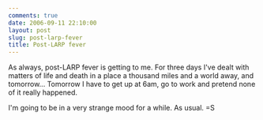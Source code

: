 ```yaml
---
comments: true
date: 2006-09-11 22:10:00
layout: post
slug: post-larp-fever
title: Post-LARP fever
---
```


As always, post-LARP fever is getting to me.  For three days I've dealt with matters of life and death in a place a thousand miles and a world away, and tomorrow...  Tomorrow I have to get up at 6am, go to work and pretend none of it really happened.  

I'm going to be in a very strange mood for a while.  As usual. =S
